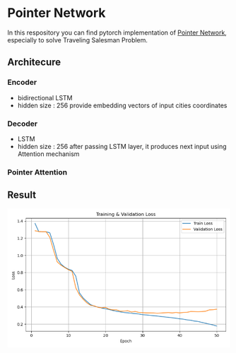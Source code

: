 # Pointer Network

In this respository you can find pytorch implementation of [Pointer Network](https://arxiv.org/abs/1506.03134), especially to solve Traveling Salesman Problem. 


## Architecure
### Encoder
* bidirectional LSTM
* hidden size : 256
provide embedding vectors of input cities coordinates

### Decoder
* LSTM
* hidden size : 256
after passing LSTM layer, it produces next input using Attention mechanism

### Pointer Attention


## Result

![Train Result](loss_curve.png)
